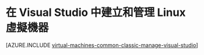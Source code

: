 <properties
   pageTitle="在 Visual Studio 中建立和管理 Linux VM | Microsoft Azure"
   description="了解如何使用 Visual Studio 建立和管理執行 Linux 的 Azure VM"
   services="visual-studio-online,virtual-machines-linux"
   documentationCenter="na"
   authors="TomArcher"
   manager="douge"
   editor="" />
<tags
   ms.service="virtual-machines-linux"
   ms.devlang="multiple"
   ms.topic="article"
   ms.tgt_pltfrm="vm-linux"
   ms.workload="na"
   ms.date="08/15/2016"
   ms.author="tarcher" />

# 在 Visual Studio 中建立和管理 Linux 虛擬機器



[AZURE.INCLUDE [virtual-machines-common-classic-manage-visual-studio](../../includes/virtual-machines-common-classic-manage-visual-studio.md)]

<!---HONumber=AcomDC_0817_2016-->